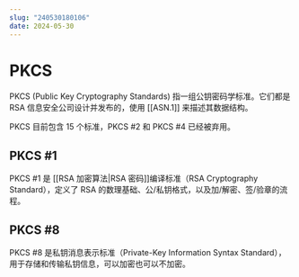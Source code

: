 ```yaml
---
slug: "240530180106"
date: 2024-05-30
---
```


# PKCS


PKCS (Public Key Cryptography Standards) 指一组公钥密码学标准。它们都是 RSA 信息安全公司设计并发布的，使用 [[ASN.1]] 来描述其数据结构。

PKCS 目前包含 15 个标准，PKCS #2 和 PKCS #4 已经被弃用。

## PKCS #1


PKCS #1 是 [[RSA  加密算法|RSA 密码]]编译标准（RSA Cryptography Standard），定义了 RSA 的数理基础、公/私钥格式，以及加/解密、签/验章的流程。


## PKCS #8


PKCS #8 是私钥消息表示标准（Private-Key Information Syntax Standard），用于存储和传输私钥信息，可以加密也可以不加密。



